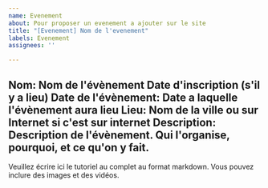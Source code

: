 ```yaml
---
name: Evenement
about: Pour proposer un evenement a ajouter sur le site
title: "[Evenement] Nom de l'evenement"
labels: Evenement
assignees: ''

---
```


Nom: Nom de l'évènement
Date d'inscription (s'il y a lieu)
Date de l'évènement: Date a laquelle l'évènement aura lieu
Lieu: Nom de la ville ou sur Internet si c'est sur internet
Description: Description de l'évènement. Qui l'organise, pourquoi, et ce qu'on y fait.
----
Veuillez écrire ici le tutoriel au complet au format markdown. Vous pouvez inclure des images et des vidéos.
